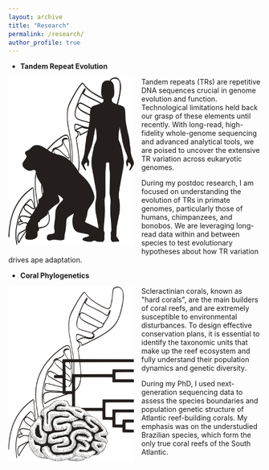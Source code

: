 ```yaml
---
layout: archive
title: "Research"
permalink: /research/
author_profile: true
---
```


- **Tandem Repeat Evolution**  
<div style="clear: both;">
  <img src="images/human_chimp_dna.png" alt="Tandem Repeat Evolution" width="250" style="float: left; margin-right: 15px; margin-bottom: 10px;">
  <p>
    Tandem repeats (TRs) are repetitive DNA sequences crucial in genome evolution and function.
    Technological limitations held back our grasp of these elements until recently. With long-read, high-fidelity whole-genome sequencing and advanced analytical tools, we are poised to uncover the extensive TR variation across eukaryotic genomes.
  </p>
  <p>
    During my postdoc research, I am focused on understanding the evolution of TRs in primate genomes, particularly those of humans, chimpanzees, and bonobos.
    We are leveraging long-read data within and between species to test evolutionary hypotheses about how TR variation drives ape adaptation.
  </p>
</div>

- **Coral Phylogenetics**  
<div style="clear: both;">
  <img src="images/coral_dna.png" alt="Coral phylogenetics" width="250" style="float: left; margin-right: 15px; margin-bottom: 10px;">
  <p>
    Scleractinian corals, known as "hard corals", are the main builders of coral reefs, and are extremely susceptible to environmental disturbances. To design effective conservation plans, it is essential to identify the taxonomic units that make up the reef
    ecosystem and fully understand their population dynamics and genetic diversity.
  </p>
  <p>
  During my PhD, I used next-generation sequencing data to assess the species boundaries and population genetic structure of Atlantic reef-building corals. 
  My emphasis was on the understudied Brazilian species, which form the only true coral reefs of the South Atlantic. 
  </p>
</div>
